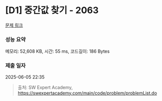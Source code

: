 # [D1] 중간값 찾기 - 2063 

[문제 링크](https://swexpertacademy.com/main/code/problem/problemDetail.do?contestProbId=AV5QPsXKA2UDFAUq) 

### 성능 요약

메모리: 52,608 KB, 시간: 55 ms, 코드길이: 186 Bytes

### 제출 일자

2025-06-05 22:35



> 출처: SW Expert Academy, https://swexpertacademy.com/main/code/problem/problemList.do